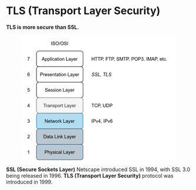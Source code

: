 # TLS (Transport Layer Security)

**TLS is more secure than SSL.**

<figure><img src="../../.gitbook/assets/image (2) (1) (1).png" alt=""><figcaption></figcaption></figure>

**SSL (Secure Sockets Layer)** Netscape introduced SSL in 1994, with SSL 3.0 being released in 1996. **TLS (Transport Layer Security)** protocol was introduced in 1999.
